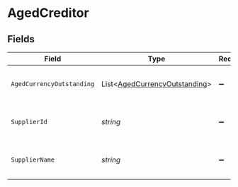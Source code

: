 # AgedCreditor


## Fields

| Field                                                                           | Type                                                                            | Required                                                                        | Description                                                                     | Example                                                                         |
| ------------------------------------------------------------------------------- | ------------------------------------------------------------------------------- | ------------------------------------------------------------------------------- | ------------------------------------------------------------------------------- | ------------------------------------------------------------------------------- |
| `AgedCurrencyOutstanding`                                                       | List<[AgedCurrencyOutstanding](../../Models/Shared/AgedCurrencyOutstanding.md)> | :heavy_minus_sign:                                                              | Array of aged creditors by currency.                                            |                                                                                 |
| `SupplierId`                                                                    | *string*                                                                        | :heavy_minus_sign:                                                              | Supplier ID of the aged creditor.                                               | f594cefb-7750-4c3a-bab2-b5322026dee9                                            |
| `SupplierName`                                                                  | *string*                                                                        | :heavy_minus_sign:                                                              | Supplier name of the aged creditor.                                             | John Doe                                                                        |
